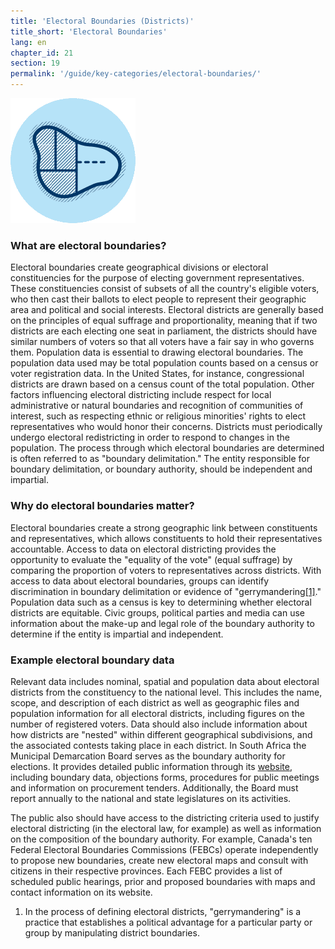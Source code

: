 ```yaml
---
title: 'Electoral Boundaries (Districts)'
title_short: 'Electoral Boundaries'
lang: en
chapter_id: 21
section: 19
permalink: '/guide/key-categories/electoral-boundaries/'
---
```


![Electoral Boundaries](/assets/images/inventory/categories/electoral-boundaries.png)

### What are electoral boundaries?

Electoral boundaries create geographical divisions or electoral constituencies for the purpose of electing government representatives. These constituencies consist of subsets of all the country's eligible voters, who then cast their ballots to elect people to represent their geographic area and political and social interests. Electoral districts are generally based on the principles of equal suffrage and proportionality, meaning that if two districts are each electing one seat in parliament, the districts should have similar numbers of voters so that all voters have a fair say in who governs them. Population data is essential to drawing electoral boundaries. The population data used may be total population counts based on a census or voter registration data. In the United States, for instance, congressional districts are drawn based on a census count of the total population. Other factors influencing electoral districting include respect for local administrative or natural boundaries and recognition of communities of interest, such as respecting ethnic or religious minorities' rights to elect representatives who would honor their concerns. Districts must periodically undergo electoral redistricting in order to respond to changes in the population. The process through which electoral boundaries are determined is often referred to as "boundary delimitation." The entity responsible for boundary delimitation, or boundary authority, should be independent and impartial.

### Why do electoral boundaries matter?

Electoral boundaries create a strong geographic link between constituents and representatives, which allows constituents to hold their representatives accountable. Access to data on electoral districting provides the opportunity to evaluate the "equality of the vote" (equal suffrage) by comparing the proportion of voters to representatives across districts. With access to data about electoral boundaries, groups can identify discrimination in boundary delimitation or evidence of "gerrymandering[\[1\]](#footnote-1)." Population data such as a census is key to determining whether electoral districts are equitable. Civic groups, political parties and media can use information about the make-up and legal role of the boundary authority to determine if the entity is impartial and independent.

### Example electoral boundary data

Relevant data includes nominal, spatial and population data about electoral districts from the constituency to the national level. This includes the name, scope, and description of each district as well as geographic files and population information for all electoral districts, including figures on the number of registered voters. Data should also include information about how districts are "nested" within different geographical subdivisions, and the associated contests taking place in each district. In South Africa the Municipal Demarcation Board serves as the boundary authority for elections. It provides detailed public information through its [website](http://www.demarcation.org.za/), including boundary data, objections forms, procedures for public meetings and information on procurement tenders. Additionally, the Board must report annually to the national and state legislatures on its activities.

The public also should have access to the districting criteria used to justify electoral districting (in the electoral law, for example) as well as information on the composition of the boundary authority. For example, Canada's ten Federal Electoral Boundaries Commissions (FEBCs) operate independently to propose new boundaries, create new electoral maps and consult with citizens in their respective provinces. Each FEBC provides a list of scheduled public hearings, prior and proposed boundaries with maps and contact information on its website.

1.  [](#reference-1)In the process of defining electoral districts, "gerrymandering" is a practice that establishes a political advantage for a particular party or group by manipulating district boundaries.
